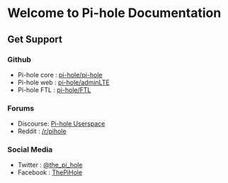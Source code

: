 # Welcome to Pi-hole Documentation

## Get Support

### Github
-  Pi-hole core : [pi-hole/pi-hole](https://github.com/pi-hole/pi-hole)
-  Pi-hole web : [pi-hole/adminLTE](https://github.com/pi-hole/adminLTE)
-  Pi-hole FTL : [pi-hole/FTL](https://github.com/pi-hole/FTL)

### Forums
- Discourse: [Pi-hole Userspace](https://discourse.pi-hole.net)
- Reddit : [/r/pihole](https://reddit.com/r/pihole)

### Social Media
- Twitter : [@the_pi_hole](https://twitter.com/the_pi_hole) 
- Facebook :  [ThePiHole](https://facebook.com/ThePiHole)